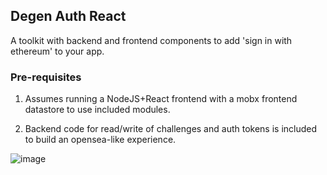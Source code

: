 ## Degen Auth React 

A toolkit with backend and frontend components to add 'sign in with ethereum' to your app.


### Pre-requisites

1.  Assumes running a NodeJS+React frontend with a mobx frontend datastore to use included modules.

2.  Backend code for read/write of challenges and auth tokens is included to build an opensea-like experience.



![image](https://user-images.githubusercontent.com/6249263/234163570-7684fa89-6cfd-42fe-828b-1cd0126319e5.png)

